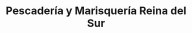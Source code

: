 ---
title: "Pescadería y Marisquería Reina del Sur"
url: /san-jose/pescaderia-y-marisqueria-reina-del-sur/
shop: marisco
---